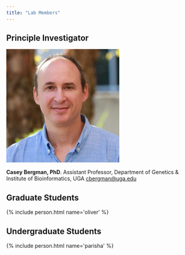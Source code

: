 ```yaml
---
title: "Lab Members"
---
```


## Principle Investigator

![image](/People/casey_bergman.jpg)

**Casey Bergman, PhD**. Assistant Professor, Department of Genetics & Institute of Bioinformatics, UGA
cbergman@uga.edu

## Graduate Students

{% include person.html name='oliver' %}

## Undergraduate Students

{% include person.html name='parisha' %}
